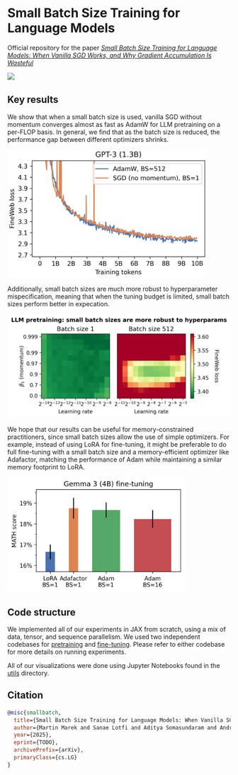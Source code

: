 # Small Batch Size Training for Language Models

Official repository for the paper *[Small Batch Size Training for Language Models: When Vanilla SGD Works, and Why Gradient Accumulation Is Wasteful](https://arxiv.org/abs/TODO)*

[![](https://img.shields.io/badge/arXiv-TODO-b31b1b.svg)](https://arxiv.org/abs/TODO)

## Key results

We show that when a small batch size is used, vanilla SGD without momentum converges almost as fast as AdamW for LLM pretraining on a per-FLOP basis. In general, we find that as the batch size is reduced, the performance gap between different optimizers shrinks.

<img src="https://github.com/martin-marek/batch-size/blob/main/plots/gpt3xl_sgd.png" width="450">

Additionally, small batch sizes are much more robust to hyperparameter mispecification, meaning that when the tuning budget is limited, small batch sizes perform better in expecation.

<img src="https://github.com/martin-marek/batch-size/blob/main/plots/adam_2d.png" width="650">

We hope that our results can be useful for memory-constrained practitioners, since small batch sizes allow the use of simple optimizers. For example, instead of using LoRA for fine-tuning, it might be preferable to do full fine-tuning with a small batch size and a memory-efficient optimizer like Adafactor, matching the performance of Adam while maintaining a similar memory footprint to LoRA.

<img src="https://github.com/martin-marek/batch-size/blob/main/plots/finetune_bar.png" width="400">

## Code structure

We implemented all of our experiments in JAX from scratch, using a mix of data, tensor, and sequence parallelism. We used two independent codebases for [pretraining](pretraining) and [fine-tuning](finetuning). Please refer to either codebase for more details on running experiments.

All of our visualizations were done using Jupyter Notebooks found in the [utils](utils) directory.

## Citation

```bibtex
@misc{smallbatch,
  title={Small Batch Size Training for Language Models: When Vanilla SGD Works, and Why Gradient Accumulation Is Wasteful}, 
  author={Martin Marek and Sanae Lotfi and Aditya Somasundaram and Andrew Gordon Wilson and Micah Goldblum},
  year={2025},
  eprint={TODO},
  archivePrefix={arXiv},
  primaryClass={cs.LG}
}
```
